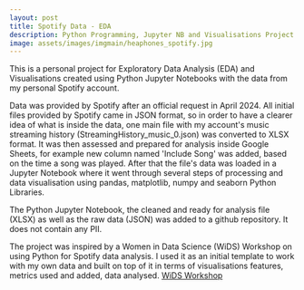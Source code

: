 ```yaml
---
layout: post
title: Spotify Data - EDA
description: Python Programming, Jupyter NB and Visualisations Project
image: assets/images/imgmain/heaphones_spotify.jpg
---
```


This is a personal project for Exploratory Data Analysis (EDA) and Visualisations created using Python Jupyter Notebooks with the data from my personal Spotify account.

Data was provided by Spotify after an official request in April 2024. All initial files provided by Spotify came in JSON format, so in order to have a clearer idea of what is inside the data, one main file with my account's music streaming history (StreamingHistory_music_0.json) was converted to XLSX format. It was then assessed and prepared for analysis inside Google Sheets, for example new column named 'Include Song' was added, based on the time a song was played. After that the file's data was loaded in a Jupyter Notebook where it went through several steps of processing and data visualisation using pandas, matplotlib, numpy and seaborn Python Libraries.

The Python Jupyter Notebook, the cleaned and ready for analysis file (XLSX) as well as the raw data (JSON) was added to a github repository. It does not contain any PII.

The project was inspired by a Women in Data Science (WiDS) Workshop on using Python for Spotify data analysis. I used it as an initial template to work with my own data and built on top of it in terms of visualisations features, metrics used and added, data analysed. [WiDS Workshop](https://www.youtube.com/watch?v=2zaGRy54SV8&ab_channel=WomeninDataScienceWorldwide)
